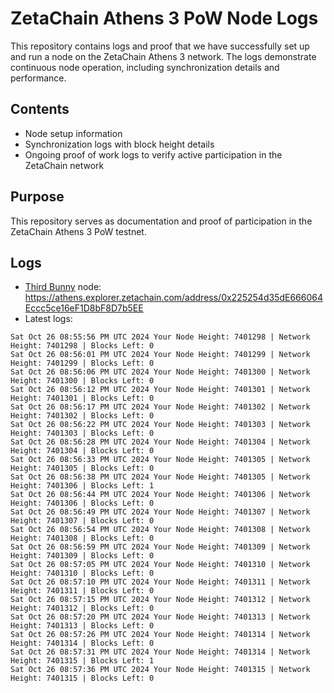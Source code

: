 # ZetaChain Athens 3 PoW Node Logs
This repository contains logs and proof that we have successfully set up and run a node on the ZetaChain Athens 3 network. The logs demonstrate continuous node operation, including synchronization details and performance.

## Contents
- Node setup information
- Synchronization logs with block height details
- Ongoing proof of work logs to verify active participation in the ZetaChain network

## Purpose
This repository serves as documentation and proof of participation in the ZetaChain Athens 3 PoW testnet.

## Logs

- [Third Bunny](https://thirdbunny.xyz/) node: https://athens.explorer.zetachain.com/address/0x225254d35dE666064Eccc5ce16eF1D8bF8D7b5EE
- Latest logs:
```
Sat Oct 26 08:55:56 PM UTC 2024 Your Node Height: 7401298 | Network Height: 7401298 | Blocks Left: 0
Sat Oct 26 08:56:01 PM UTC 2024 Your Node Height: 7401299 | Network Height: 7401299 | Blocks Left: 0
Sat Oct 26 08:56:06 PM UTC 2024 Your Node Height: 7401300 | Network Height: 7401300 | Blocks Left: 0
Sat Oct 26 08:56:12 PM UTC 2024 Your Node Height: 7401301 | Network Height: 7401301 | Blocks Left: 0
Sat Oct 26 08:56:17 PM UTC 2024 Your Node Height: 7401302 | Network Height: 7401302 | Blocks Left: 0
Sat Oct 26 08:56:22 PM UTC 2024 Your Node Height: 7401303 | Network Height: 7401303 | Blocks Left: 0
Sat Oct 26 08:56:28 PM UTC 2024 Your Node Height: 7401304 | Network Height: 7401304 | Blocks Left: 0
Sat Oct 26 08:56:33 PM UTC 2024 Your Node Height: 7401305 | Network Height: 7401305 | Blocks Left: 0
Sat Oct 26 08:56:38 PM UTC 2024 Your Node Height: 7401305 | Network Height: 7401306 | Blocks Left: 1
Sat Oct 26 08:56:44 PM UTC 2024 Your Node Height: 7401306 | Network Height: 7401306 | Blocks Left: 0
Sat Oct 26 08:56:49 PM UTC 2024 Your Node Height: 7401307 | Network Height: 7401307 | Blocks Left: 0
Sat Oct 26 08:56:54 PM UTC 2024 Your Node Height: 7401308 | Network Height: 7401308 | Blocks Left: 0
Sat Oct 26 08:56:59 PM UTC 2024 Your Node Height: 7401309 | Network Height: 7401309 | Blocks Left: 0
Sat Oct 26 08:57:05 PM UTC 2024 Your Node Height: 7401310 | Network Height: 7401310 | Blocks Left: 0
Sat Oct 26 08:57:10 PM UTC 2024 Your Node Height: 7401311 | Network Height: 7401311 | Blocks Left: 0
Sat Oct 26 08:57:15 PM UTC 2024 Your Node Height: 7401312 | Network Height: 7401312 | Blocks Left: 0
Sat Oct 26 08:57:20 PM UTC 2024 Your Node Height: 7401313 | Network Height: 7401313 | Blocks Left: 0
Sat Oct 26 08:57:26 PM UTC 2024 Your Node Height: 7401314 | Network Height: 7401314 | Blocks Left: 0
Sat Oct 26 08:57:31 PM UTC 2024 Your Node Height: 7401314 | Network Height: 7401315 | Blocks Left: 1
Sat Oct 26 08:57:36 PM UTC 2024 Your Node Height: 7401315 | Network Height: 7401315 | Blocks Left: 0
```
